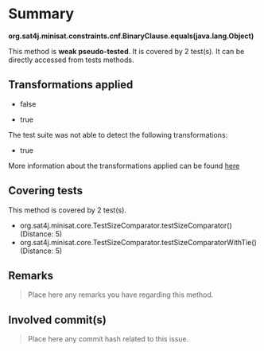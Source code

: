 # Summary
**org.sat4j.minisat.constraints.cnf.BinaryClause.equals(java.lang.Object)**

This method is **weak pseudo-tested**.
It is covered by 2 test(s). It can be directly accessed from tests methods.


## Transformations applied

- false

- true


The test suite was not able to detect the following transformations:
 * true 


More information about the transformations applied can be found [here](https://github.com/STAMP-project/pitest-descartes)

## Covering tests
This method is covered by 2 test(s).
* org.sat4j.minisat.core.TestSizeComparator.testSizeComparator() (Distance: 5)
* org.sat4j.minisat.core.TestSizeComparator.testSizeComparatorWithTie() (Distance: 5)


## Remarks
> Place here any remarks you have regarding this method.

## Involved commit(s)

> Place here any commit hash related to this issue.
